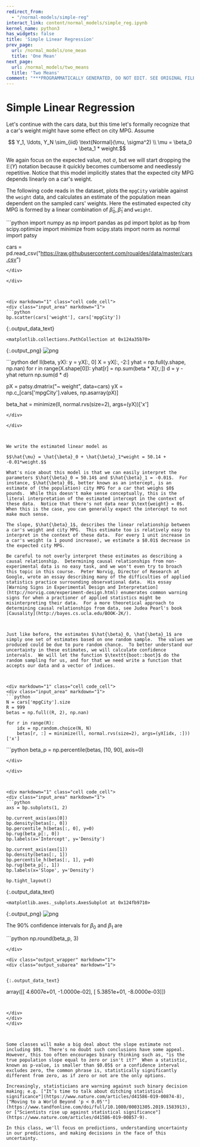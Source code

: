 ```yaml
---
redirect_from:
  - "/normal-models/simple-reg"
interact_link: content/normal_models/simple_reg.ipynb
kernel_name: python3
has_widgets: false
title: 'Simple Linear Regression'
prev_page:
  url: /normal_models/one_mean
  title: 'One Mean'
next_page:
  url: /normal_models/two_means
  title: 'Two Means'
comment: "***PROGRAMMATICALLY GENERATED, DO NOT EDIT. SEE ORIGINAL FILES IN /content***"
---
```



# Simple Linear Regression

Let's continue with the cars data, but this time let's formally recognize that a car's weight might have some effect on city MPG.  Assume

$$ Y_1, \ldots, Y_N \sim_{iid} \text{Normal}(\mu, \sigma^2) \\
\mu = \beta_0 + \beta_1 * weight.$$

We again focus on the expected value, not $\sigma$, but we will start dropping the $\mathbb{E}(Y)$ notation because it quickly becomes cumbersome and needlessly repetitive.  Notice that this model implicitly states that the expected city MPG depends linearly on a car's weight.

The following code reads in the dataset, plots the $\texttt{mpgCity}$ variable against the $\texttt{weight}$ data, and calculates an estimate of the population mean dependent on the sampled cars' weights.  Here the estimated expected city MPG is formed by a linear combination of $\hat{\beta}_0, \hat{\beta}_1$ and $\texttt{weight}$.



<div markdown="1" class="cell code_cell">
<div class="input_area" markdown="1">
```python
import numpy as np
import pandas as pd
import bplot as bp
from scipy.optimize import minimize
from scipy.stats import norm as normal
import patsy

cars = pd.read_csv("https://raw.githubusercontent.com/roualdes/data/master/cars.csv")

```
</div>

</div>



<div markdown="1" class="cell code_cell">
<div class="input_area" markdown="1">
```python
bp.scatter(cars['weight'], cars['mpgCity'])

```
</div>

<div class="output_wrapper" markdown="1">
<div class="output_subarea" markdown="1">


{:.output_data_text}
```
<matplotlib.collections.PathCollection at 0x124a35b70>
```


</div>
</div>
<div class="output_wrapper" markdown="1">
<div class="output_subarea" markdown="1">

{:.output_png}
![png](../images/normal_models/simple_reg_2_1.png)

</div>
</div>
</div>



<div markdown="1" class="cell code_cell">
<div class="input_area" markdown="1">
```python
def ll(beta, yX):
    y = yX[:, 0]
    X = yX[:, -2:]
    yhat = np.full(y.shape, np.nan)
    for r in range(X.shape[0]):
        yhat[r] = np.sum(beta * X[r,:])
    d = y - yhat
    return np.sum(d * d)

pX = patsy.dmatrix("~ weight", data=cars)
yX = np.c_[cars['mpgCity'].values, np.asarray(pX)]

beta_hat = minimize(ll, normal.rvs(size=2), args=(yX))['x']

```
</div>

</div>



We write the estimated linear model as 

$$\hat{\mu} = \hat{\beta}_0 + \hat{\beta}_1*weight = 50.14 + -0.01*weight.$$

What's nice about this model is that we can easily interpret the parameters $\hat{\beta}_0 = 50.14$ and $\hat{\beta}_1 = -0.01$.  For instance, $\hat{\beta}_0$, better known as an intercept, is an estimate of (the population) city MPG for a car that weighs $0$ pounds.  While this doesn't make sense conceptually, this is the literal interpretation of the estimated intercept in the context of these data.  Notice that there's not data near $\text{weight} = 0$.  When this is the case, you can generally expect the intercept to not make much sense.

The slope, $\hat{\beta}_1$, describes the linear relationship between a car's weight and city MPG.  This estimate too is relatively easy to interpret in the context of these data.  For every 1 unit increase in a car's weight (a 1 pound increase), we estimate a $0.01$ decrease in the expected city MPG.  

Be careful to not overly interpret these estimates as describing a causal relationship.  Determining causal relationships from non-experimental data is no easy task, and we won't even try to broach this topic in this course.  Peter Norvig, Director of Research at Google, wrote an essay describing many of the difficulties of applied statistics practice surrounding observational data.  His essay [Warning Signs in Experimental Design and Interpretation](http://norvig.com/experiment-design.html) enumerates common warning signs for when a practioner of applied statistics might be misinterpreting their data.  For a more theoretical approach to determining causal relationships from data, see Judea Pearl's book [Causality](http://bayes.cs.ucla.edu/BOOK-2K/).



Just like before, the estimates $\hat{\beta}_0, \hat{\beta}_1$ are simply one set of estimates based on one random sample.  The values we produced could be due to pure random chance.  To better understand our uncertainty in these estimates, we will calculate confidence intervals.  We will let the function $\texttt{boot::boot}$ do the random sampling for us, and for that we need write a function that accepts our data and a vector of indices.



<div markdown="1" class="cell code_cell">
<div class="input_area" markdown="1">
```python
N = cars['mpgCity'].size
R = 999
betas = np.full((R, 2), np.nan)

for r in range(R):
    idx = np.random.choice(N, N)
    betas[r, :] = minimize(ll, normal.rvs(size=2), args=(yX[idx, :]))['x']

```
</div>

</div>



<div markdown="1" class="cell code_cell">
<div class="input_area" markdown="1">
```python
beta_p = np.percentile(betas, [10, 90], axis=0)

```
</div>

</div>



<div markdown="1" class="cell code_cell">
<div class="input_area" markdown="1">
```python
axs = bp.subplots(1, 2)

bp.current_axis(axs[0])
bp.density(betas[:, 0])
bp.percentile_h(betas[:, 0], y=0)
bp.rug(beta_p[:, 0])
bp.labels(x='Intercept', y='Density')

bp.current_axis(axs[1])
bp.density(betas[:, 1])
bp.percentile_h(betas[:, 1], y=0)
bp.rug(beta_p[:, 1])
bp.labels(x='Slope', y='Density')

bp.tight_layout()

```
</div>

<div class="output_wrapper" markdown="1">
<div class="output_subarea" markdown="1">


{:.output_data_text}
```
<matplotlib.axes._subplots.AxesSubplot at 0x124fb9710>
```


</div>
</div>
<div class="output_wrapper" markdown="1">
<div class="output_subarea" markdown="1">

{:.output_png}
![png](../images/normal_models/simple_reg_8_1.png)

</div>
</div>
</div>



The $90\%$ confidence intervals for $\beta_0$ and $\beta_1$ are



<div markdown="1" class="cell code_cell">
<div class="input_area" markdown="1">
```python
np.round(beta_p, 3)

```
</div>

<div class="output_wrapper" markdown="1">
<div class="output_subarea" markdown="1">


{:.output_data_text}
```
array([[ 4.6007e+01, -1.0000e-02],
       [ 5.3851e+01, -8.0000e-03]])
```


</div>
</div>
</div>



Some classes will make a big deal about the slope estimate not including $0$.  There's no doubt such conclusions have some appeal.  However, this too often encourages binary thinking such as, "is the true population slope equal to zero or isn't it?"  When a statistic, known as p-value, is smaller than $0.05$ or a confidence interval excludes zero, the common phrase is, statistically significantly different from zero, as if zero or not are the only options.

Increasingly, statisticians are warning against such binary decision making; e.g. ["It’s time to talk about ditching statistical significance"](https://www.nature.com/articles/d41586-019-00874-8), ["Moving to a World Beyond 'p < 0.05'"](https://www.tandfonline.com/doi/full/10.1080/00031305.2019.1583913), or ["Scientists rise up against statistical significance"](https://www.nature.com/articles/d41586-019-00857-9).

In this class, we'll focus on predictions, understanding uncertainty in our predictions, and making decisions in the face of this uncertainty.

